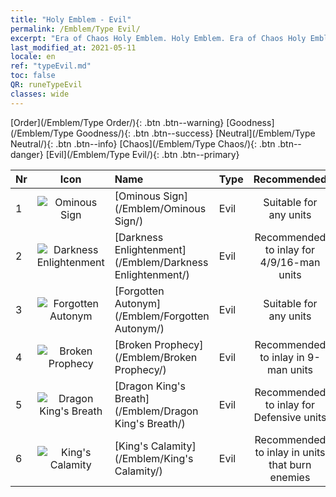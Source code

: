 ```yaml
---
title: "Holy Emblem - Evil"
permalink: /Emblem/Type Evil/
excerpt: "Era of Chaos Holy Emblem. Holy Emblem. Era of Chaos Holy Emblem Evil. Era of Chaos Evil"
last_modified_at: 2021-05-11
locale: en
ref: "typeEvil.md"
toc: false
QR: runeTypeEvil
classes: wide
---
```


  [Order](/Emblem/Type Order/){: .btn .btn--warning}   [Goodness](/Emblem/Type Goodness/){: .btn .btn--success}   [Neutral](/Emblem/Type Neutral/){: .btn .btn--info}   [Chaos](/Emblem/Type Chaos/){: .btn .btn--danger}   [Evil](/Emblem/Type Evil/){: .btn .btn--primary} 

  |  Nr  | Icon |             Name            |    Type    |   Recommended   |
  |:-----|:--:|:----------------------------|:-----------|:---------------:|
  | 1 | ![Ominous Sign](/images/r/rune_icon_504.png) | [Ominous Sign](/Emblem/Ominous Sign/) | Evil | Suitable for any units | 
  | 2 | ![Darkness Enlightenment](/images/r/rune_icon_506.png) | [Darkness Enlightenment](/Emblem/Darkness Enlightenment/) | Evil | Recommended to inlay for 4/9/16-man units | 
  | 3 | ![Forgotten Autonym](/images/r/rune_icon_501.png) | [Forgotten Autonym](/Emblem/Forgotten Autonym/) | Evil | Suitable for any units | 
  | 4 | ![Broken Prophecy](/images/r/rune_icon_503.png) | [Broken Prophecy](/Emblem/Broken Prophecy/) | Evil | Recommended to inlay in 9-man units | 
  | 5 | ![Dragon King's Breath](/images/r/rune_icon_505.png) | [Dragon King's Breath](/Emblem/Dragon King's Breath/) | Evil | Recommended to inlay for Defensive units | 
  | 6 | ![King's Calamity](/images/r/rune_icon_502.png) | [King's Calamity](/Emblem/King's Calamity/) | Evil | Recommended to inlay in units that burn enemies | 
